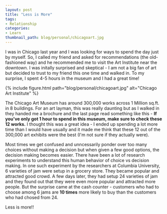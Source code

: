 ```yaml
---
layout: post
title: "Less is More"
tags:
- Relationship
categories:
- Learn
thumbnail_path: blog/personal/chicagoart.jpg
---
```


I was in Chicago last year and I was looking for ways to spend the day just by myself. So, I called my friend and asked for recommendations (the old-fashioned way) and he recommended me to visit the Art Institute near the downtown. I was initally surprised and skeptical - I am not a big fan of art but decided to trust to my friend this one time and walked in. To my surprise, I spent 4-5 hours in the museum and I had a great time!

{% include figure.html path="blog/personal/chicagoart.jpg" alt="Chicago Art Institute" %}

The Chicago Art Museum has around 300,000 works across 1 Million sq.ft. in 8 buildings. For an art layman, this was really daunting but as I walked in they handed me a brochure and the last page read something like this - **If you've only got 1 hour to spend in this museum, make sure to check these 12 works.** I thought this was a great idea - I ended up spending a lot more time than I would have usually and it made me think that these 12 out of the 300,000 art exhibits were the best (I'm not sure if they actually were).

Most times we get confused and unncessarily ponder over too many choices without making a decision but when given a few good options, the decision making becomes easier. There have been a lot of research experiments to understand this human behavior of choice vs decision making. In one such experiment by the researchers at Columbia University, 6 varieties of jam were setup in a grocery store. They became popular and attracted good crowd. A few days later, they had setup 24 varieties of jam and they found out that they were even more popular and attracted more people. But the surprise came at the cash counter - customers who had to choose among 6 jams are **10 times** more likely to buy than the customers who had chosed from 24.

Less is more!!